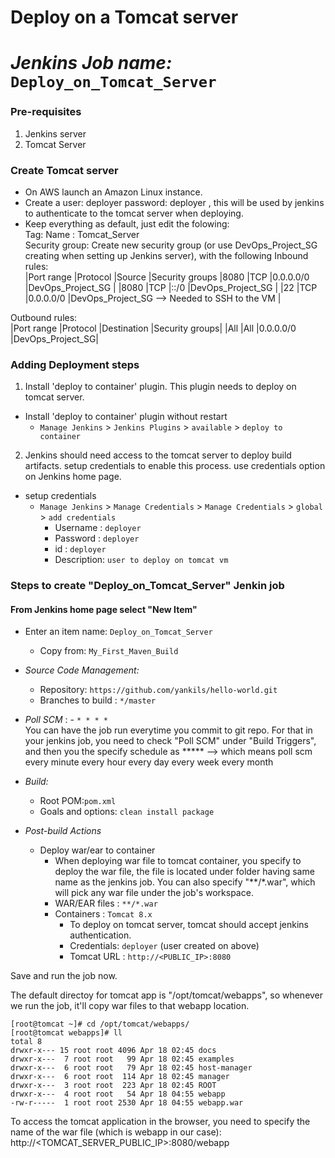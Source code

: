 # Deploy on a Tomcat server
# *Jenkins Job name:* `Deploy_on_Tomcat_Server`

### Pre-requisites

1. Jenkins server 
2. Tomcat Server 

### Create Tomcat server
- On AWS launch an Amazon Linux instance.
- Create a user: deployer   password: deployer , this will be used by jenkins to authenticate to the tomcat server when deploying.
- Keep everything as default, just edit the folowing:  <br/>
Tag:  Name : Tomcat_Server  <br/>
Security group: Create new security group (or use DevOps_Project_SG creating when setting up Jenkins server), with the following Inbound rules:  <br/>
|Port range  |Protocol  |Source         |Security groups
|8080	       |TCP      	|0.0.0.0/0	    |DevOps_Project_SG |
|8080	       |TCP      	|::/0	          |DevOps_Project_SG |
|22	         |TCP	      |0.0.0.0/0	    |DevOps_Project_SG  --> Needed to SSH  to the VM  |

Outbound rules:  <br/>
|Port range   |Protocol  |Destination     |Security groups| 
|All	        |All	     |0.0.0.0/0	      |DevOps_Project_SG|

### Adding Deployment steps

1. Install 'deploy to container' plugin. This plugin needs to deploy on tomcat server. 

  - Install 'deploy to container' plugin without restart  
    - `Manage Jenkins` > `Jenkins Plugins` > `available` > `deploy to container`
 
2. Jenkins should need access to the tomcat server to deploy build artifacts. setup credentials to enable this process. use credentials option on Jenkins home page.

- setup credentials
  - `Manage Jenkins` > `Manage Credentials` > `Manage Credentials` > `global` > `add credentials`
    - Username	: `deployer`
    - Password : `deployer`
    - id      :  `deployer`
    - Description: `user to deploy on tomcat vm`

### Steps to create "Deploy_on_Tomcat_Server" Jenkin job
 #### From Jenkins home page select "New Item"
   - Enter an item name: `Deploy_on_Tomcat_Server`
     - Copy from: `My_First_Maven_Build`
     
   - *Source Code Management:*
      - Repository: `https://github.com/yankils/hello-world.git`
      - Branches to build : `*/master`  
   - *Poll SCM* :      - `* * * *`  <br/>
     You can have the job run everytime you commit to git repo. For that in your jenkins job, you need to check "Poll SCM" under "Build Triggers", and then you the specify schedule as ***** --> which means poll scm every minute every hour every day every week every month

   - *Build:*
     - Root POM:`pom.xml`
     - Goals and options: `clean install package`

 - *Post-build Actions*
   - Deploy war/ear to container
      - When deploying war file to tomcat container, you specify to deploy the war file, the file is located under folder having same name as the jenkins job. You can also specify "**/*.war", which will pick any war file under the job's workspace.
      - WAR/EAR files : `**/*.war`
      - Containers : `Tomcat 8.x`
         - To deploy on tomcat server, tomcat should accept jenkins authentication.
         - Credentials: `deployer` (user created on above)
         - Tomcat URL : `http://<PUBLIC_IP>:8080`

Save and run the job now.

The default directoy for tomcat app is "/opt/tomcat/webapps", so whenever we run the job, it'll copy war files to that webapp location. <br/>
```
[root@tomcat ~]# cd /opt/tomcat/webapps/
[root@tomcat webapps]# ll
total 8
drwxr-x--- 15 root root 4096 Apr 18 02:45 docs
drwxr-x---  7 root root   99 Apr 18 02:45 examples
drwxr-x---  6 root root   79 Apr 18 02:45 host-manager
drwxr-x---  6 root root  114 Apr 18 02:45 manager
drwxr-x---  3 root root  223 Apr 18 02:45 ROOT
drwxr-x---  4 root root   54 Apr 18 04:55 webapp
-rw-r-----  1 root root 2530 Apr 18 04:55 webapp.war
```

To access the tomcat application in the browser, you need to specify the name of the war file (which is webapp in our case): <br/>
http://<TOMCAT_SERVER_PUBLIC_IP>:8080/webapp

